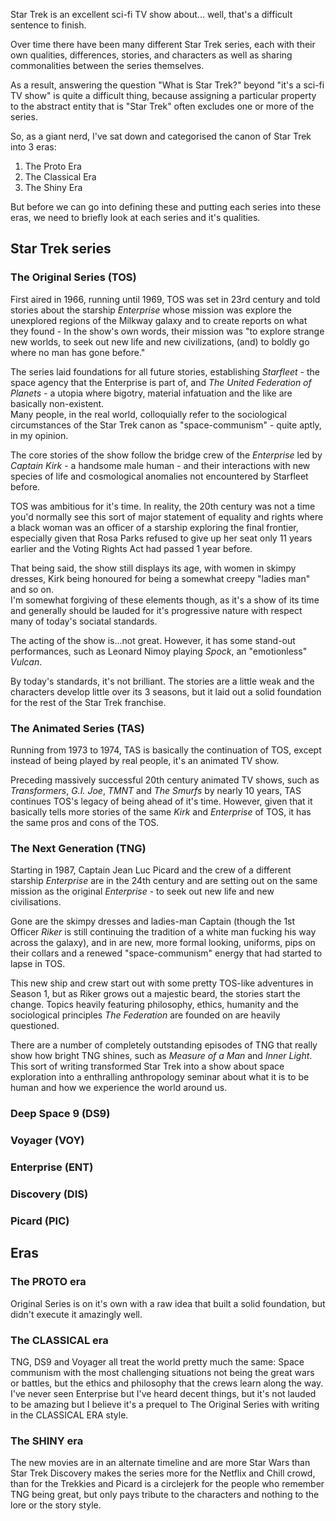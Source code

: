 Star Trek is an excellent sci-fi TV show about... well, that's a difficult sentence to finish.

Over time there have been many different Star Trek series, each with their own qualities, differences, stories, and characters as well as sharing commonalities between the series themselves.

As a result, answering the question "What is Star Trek?" beyond "it's a sci-fi TV show" is quite a difficult thing, because assigning a particular property to the abstract entity that is "Star Trek" often excludes one or more of the series.

So, as a giant nerd, I've sat down and categorised the canon of Star Trek into 3 eras:

1. The Proto Era
2. The Classical Era
3. The Shiny Era

But before we can go into defining these and putting each series into these eras, we need to briefly look at each series and it's qualities.

## Star Trek series

### The Original Series (TOS)

First aired in 1966, running until 1969, TOS was set in 23rd century and told stories about the starship _Enterprise_ whose mission was explore the unexplored regions of the Milkway galaxy and to create reports on what they found - In the show's own words, their mission was "to explore strange new worlds, to seek out new life and new civilizations, (and) to boldly go where no man has gone before."

The series laid foundations for all future stories, establishing _Starfleet_ - the space agency that the Enterprise is part of, and _The United Federation of Planets_ - a utopia where bigotry, material infatuation and the like are basically non-existent.  
Many people, in the real world, colloquially refer to the sociological circumstances of the Star Trek canon as "space-communism" - quite aptly, in my opinion.

The core stories of the show follow the bridge crew of the _Enterprise_ led by _Captain Kirk_ - a handsome male human - and their interactions with new species of life and cosmological anomalies not encountered by Starfleet before.

TOS was ambitious for it's time. In reality, the 20th century was not a time you'd normally see this sort of major statement of equality and rights where a black woman was an officer of a starship exploring the final frontier, especially given that Rosa Parks refused to give up her seat only 11 years earlier and the Voting Rights Act had passed 1 year before.

That being said, the show still displays its age, with women in skimpy dresses, Kirk being honoured for being a somewhat creepy "ladies man" and so on.  
I'm somewhat forgiving of these elements though, as it's a show of its time and generally should be lauded for it's progressive nature with respect many of today's sociatal standards.

The acting of the show is...not great. However, it has some stand-out performances, such as Leonard Nimoy playing _Spock_, an "emotionless" _Vulcan_.

By today's standards, it's not brilliant. The stories are a little weak and the characters develop little over its 3 seasons, but it laid out a solid foundation for the rest of the Star Trek franchise.

### The Animated Series (TAS)

Running from 1973 to 1974, TAS is basically the continuation of TOS, except instead of being played by real people, it's an animated TV show.

Preceding massively successful 20th century animated TV shows, such as _Transformers_, _G.I. Joe_, _TMNT_ and _The Smurfs_ by nearly 10 years, TAS continues TOS's legacy of being ahead of it's time. However, given that it basically tells more stories of the same _Kirk_ and _Enterprise_ of TOS, it has the same pros and cons of the TOS.

### The Next Generation (TNG)

Starting in 1987, Captain Jean Luc Picard and the crew of a different starship _Enterprise_ are in the 24th century and are setting out on the same mission as the original _Enterprise_ - to seek out new life and new civilisations.

Gone are the skimpy dresses and ladies-man Captain (though the 1st Officer _Riker_ is still continuing the tradition of a white man fucking his way across the galaxy), and in are new, more formal looking, uniforms, pips on their collars and a renewed "space-communism" energy that had started to lapse in TOS.

This new ship and crew start out with some pretty TOS-like adventures in Season 1, but as Riker grows out a majestic beard, the stories start the change. Topics heavily featuring philosophy, ethics, humanity and the sociological principles _The Federation_ are founded on are heavily questioned.

There are a number of completely outstanding episodes of TNG that really show how bright TNG shines, such as _Measure of a Man_ and _Inner Light_. This sort of writing transformed Star Trek into a show about space exploration into a enthralling anthropology seminar about what it is to be human and how we experience the world around us.

### Deep Space 9 (DS9)



### Voyager (VOY)

### Enterprise (ENT)

### Discovery (DIS)

### Picard (PIC)

## Eras

### The PROTO era

Original Series is on it's own with a raw idea that built a solid foundation, but didn't execute it amazingly well.

### The CLASSICAL era

TNG, DS9 and Voyager all treat the world pretty much the same: Space communism with the most challenging situations not being the great wars or battles, but the ethics and philosophy that the crews learn along the way.
I've never seen Enterprise but I've heard decent things, but it's not lauded to be amazing but I believe it's a prequel to The Original Series with writing in the CLASSICAL ERA style.

### The SHINY era

The new movies are in an alternate timeline and are more Star Wars than Star Trek
Discovery makes the series more for the Netflix and Chill crowd, than for the Trekkies
and Picard is a circlejerk for the people who remember TNG being great, but only pays tribute to the characters and nothing to the lore or the story style.